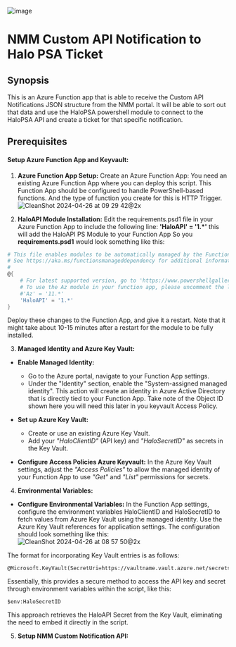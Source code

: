 ![image](https://github.com/Get-Nerdio/NMM-SE/assets/52416805/5c8dd05e-84a7-49f9-8218-64412fdaffaf)


# NMM Custom API Notification to Halo PSA Ticket

## Synopsis

This is an Azure Function app that is able to receive the Custom API Notifications JSON structure from the NMM portal.
It will be able to sort out that data and use the HaloPSA powershell module to connect to the HaloPSA API and create a ticket for that specific notification.

## Prerequisites

#### Setup Azure Function App and Keyvault:

1. **Azure Function App Setup:**
Create an Azure Function App: You need an existing Azure Function App where you can deploy this script. This Function App should be configured to handle PowerShell-based functions. And the type of function you create for this is HTTP Trigger.
![CleanShot 2024-04-26 at 09 29 42@2x](https://github.com/Get-Nerdio/NMM-SE/assets/52416805/e2b77d92-3f97-4b0b-8fc9-a15a84f01f01)


3. **HaloAPI Module Installation:**
Edit the requirements.psd1 file in your Azure Function App to include the following line: **'HaloAPI' = '1.*'** this will add the HaloAPI PS Module to your Function App
So you **requirements.psd1** would look something like this:

```powershell
# This file enables modules to be automatically managed by the Functions service.
# See https://aka.ms/functionsmanageddependency for additional information.
#
@{
    # For latest supported version, go to 'https://www.powershellgallery.com/packages/Az'. 
    # To use the Az module in your function app, please uncomment the line below.
    #'Az' = '11.*'
    'HaloAPI' = '1.*'
}
```
Deploy these changes to the Function App, and give it a restart. Note that it might take about 10-15 minutes after a restart for the module to be fully installed.

3. **Managed Identity and Azure Key Vault:**

- **Enable Managed Identity:**
    - Go to the Azure portal, navigate to your Function App settings.
    - Under the "Identity" section, enable the "System-assigned managed identity". This action will create an identity in Azure Active Directory that is directly tied to your Function App. Take note of the Object ID shown here you will need this later in you keyvault Access Policy.  

- **Set up Azure Key Vault:**
    - Create or use an existing Azure Key Vault.
    - Add your *"HaloClientID"* (API key) and *"HaloSecretID"* as secrets in the Key Vault.
- **Configure Access Policies Azure Keyvault:**
In the Azure Key Vault settings, adjust the *"Access Policies"* to allow the managed identity of your Function App to use *"Get"* and *"List"* permissions for secrets.

4. **Environmental Variables:**


- **Configure Environmental Variables:**
In the Function App settings, configure the environment variables HaloClientID and HaloSecretID to fetch values from Azure Key Vault using the managed identity. Use the Azure Key Vault references for application settings. The configuration should look something like this:
![CleanShot 2024-04-26 at 08 57 50@2x](https://github.com/Get-Nerdio/NMM-SE/assets/52416805/83e3b32b-593b-4ce8-88bb-f6c8f9cd90ef)

The format for incorporating Key Vault entries is as follows:
```
@Microsoft.KeyVault(SecretUri=https://vaultname.vault.azure.net/secrets/HaloSecretID/secretid)
```
Essentially, this provides a secure method to access the API key and secret through environment variables within the script, like this:
```
$env:HaloSecretID
``` 
This approach retrieves the HaloAPI Secret from the Key Vault, eliminating the need to embed it directly in the script.

5. **Setup NMM Custom Notification API:**

